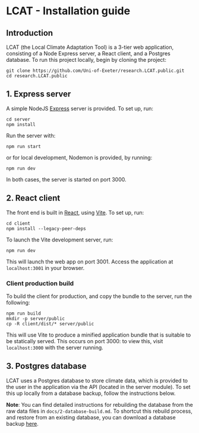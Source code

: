 # LCAT - Installation guide

## Introduction

LCAT (the Local Climate Adaptation Tool) is a 3-tier web application, consisting of a Node Express server, a React client, and a Postgres database. To run this project locally, begin by cloning the project:

    git clone https://github.com/Uni-of-Exeter/research.LCAT.public.git
    cd research.LCAT.public

## 1. Express server

A simple NodeJS [Express](https://expressjs.com/) server is provided. To set up, run:

    cd server
    npm install

Run the server with:

    npm run start

or for local development, Nodemon is provided, by running:

    npm run dev

In both cases, the server is started on port 3000.

## 2. React client

The front end is built in [React](https://react.dev/), using [Vite](https://vitejs.dev/). To set up, run:

    cd client
    npm install --legacy-peer-deps

To launch the Vite development server, run:

    npm run dev

This will launch the web app on port 3001. Access the application at `localhost:3001` in your browser.

### Client production build

To build the client for production, and copy the bundle to the server, run the following:

    npm run build
    mkdir -p server/public
    cp -R client/dist/* server/public

This will use Vite to produce a minified application bundle that is suitable to be statically served. This occurs on port 3000: to view this, visit `localhost:3000` with the server running.

## 3. Postgres database

LCAT uses a Postgres database to store climate data, which is provided to the user in the application via the API (located in the server module). To set this up locally from a database backup, follow the instructions below.

**Note**: You can find detailed instructions for rebuilding the database from the raw data files in `docs/2-database-build.md`. To shortcut this rebuild process, and restore from an existing database, you can download a database backup [here](http://data-lcat-uk.s3-website.eu-west-2.amazonaws.com/dumps/climate_geo_data2_prod_backup_20230829.sql.gz).
